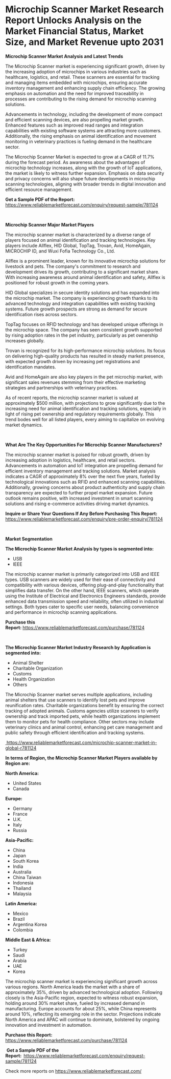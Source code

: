 <p><h1>Microchip Scanner Market Research Report Unlocks Analysis on the Market Financial Status, Market Size, and Market Revenue upto 2031</h1></p><p><strong>Microchip Scanner Market Analysis and Latest Trends</strong></p>
<p><p>The Microchip Scanner market is experiencing significant growth, driven by the increasing adoption of microchips in various industries such as healthcare, logistics, and retail. These scanners are essential for tracking and managing items embedded with microchips, ensuring accurate inventory management and enhancing supply chain efficiency. The growing emphasis on automation and the need for improved traceability in processes are contributing to the rising demand for microchip scanning solutions.</p><p>Advancements in technology, including the development of more compact and efficient scanning devices, are also propelling market growth. Enhanced features such as improved read ranges and integration capabilities with existing software systems are attracting more customers. Additionally, the rising emphasis on animal identification and movement monitoring in veterinary practices is fueling demand in the healthcare sector.</p><p>The Microchip Scanner Market is expected to grow at a CAGR of 11.7% during the forecast period. As awareness about the advantages of microchip technology increases, along with the growth of IoT applications, the market is likely to witness further expansion. Emphasis on data security and privacy concerns will also shape future developments in microchip scanning technologies, aligning with broader trends in digital innovation and efficient resource management.</p></p>
<p><strong>Get a Sample PDF of the Report:&nbsp;</strong> <a href="https://www.reliablemarketforecast.com/enquiry/request-sample/781124?utm_campaign=1141&utm_medium=2&utm_source=Github&utm_content=ia&utm_term=30122024&utm_id=microchip-scanner">https://www.reliablemarketforecast.com/enquiry/request-sample/781124</a></p>
<p>&nbsp;</p>
<p><strong>Microchip Scanner Major Market Players</strong></p>
<p><p>The microchip scanner market is characterized by a diverse range of players focused on animal identification and tracking technologies. Key players include Allflex, HID Global, TopTag, Trovan, Avid, HomeAgain, MICROCHIP ID, and Wuxi Fofia Technology Co., Ltd. </p><p>Allflex is a prominent leader, known for its innovative microchip solutions for livestock and pets. The company's commitment to research and development drives its growth, contributing to a significant market share. With increasing awareness around animal identification and safety, Allflex is positioned for robust growth in the coming years.</p><p>HID Global specializes in secure identity solutions and has expanded into the microchip market. The company is experiencing growth thanks to its advanced technology and integration capabilities with existing tracking systems. Future growth prospects are strong as demand for secure identification rises across sectors.</p><p>TopTag focuses on RFID technology and has developed unique offerings in the microchip space. The company has seen consistent growth supported by rising adoption rates in the pet industry, particularly as pet ownership increases globally.</p><p>Trovan is recognized for its high-performance microchip solutions. Its focus on delivering high-quality products has resulted in steady market presence, with expected growth driven by increasing pet registrations and identification mandates.</p><p>Avid and HomeAgain are also key players in the pet microchip market, with significant sales revenues stemming from their effective marketing strategies and partnerships with veterinary practices. </p><p>As of recent reports, the microchip scanner market is valued at approximately $500 million, with projections to grow significantly due to the increasing need for animal identification and tracking solutions, especially in light of rising pet ownership and regulatory requirements globally. This trend bodes well for all listed players, every aiming to capitalize on evolving market dynamics.</p></p>
<p>&nbsp;</p>
<p><strong>What Are The Key Opportunities For Microchip Scanner Manufacturers?</strong></p>
<p><p>The microchip scanner market is poised for robust growth, driven by increasing adoption in logistics, healthcare, and retail sectors. Advancements in automation and IoT integration are propelling demand for efficient inventory management and tracking solutions. Market analysis indicates a CAGR of approximately 8% over the next five years, fueled by technological innovations such as RFID and enhanced scanning capabilities. Additionally, growing concerns about product authenticity and supply chain transparency are expected to further propel market expansion. Future outlook remains positive, with increased investment in smart scanning solutions and rising e-commerce activities driving market dynamics.</p></p>
<p><strong>Inquire or Share Your Questions If Any Before Purchasing This Report:</strong> <a href="https://www.reliablemarketforecast.com/enquiry/pre-order-enquiry/781124?utm_campaign=1141&utm_medium=2&utm_source=Github&utm_content=ia&utm_term=30122024&utm_id=microchip-scanner">https://www.reliablemarketforecast.com/enquiry/pre-order-enquiry/781124</a></p>
<p>&nbsp;</p>
<p><strong>Market Segmentation</strong></p>
<p><strong>The Microchip Scanner Market Analysis by types is segmented into:</strong></p>
<p><ul><li>USB</li><li>IEEE</li></ul></p>
<p><p>The microchip scanner market is primarily categorized into USB and IEEE types. USB scanners are widely used for their ease of connectivity and compatibility with various devices, offering plug-and-play functionality that simplifies data transfer. On the other hand, IEEE scanners, which operate using the Institute of Electrical and Electronics Engineers standards, provide enhanced data transmission speed and reliability, often utilized in industrial settings. Both types cater to specific user needs, balancing convenience and performance in microchip scanning applications.</p></p>
<p><strong>Purchase this Report:&nbsp;</strong><a href="https://www.reliablemarketforecast.com/purchase/781124?utm_campaign=1141&utm_medium=2&utm_source=Github&utm_content=ia&utm_term=30122024&utm_id=microchip-scanner">https://www.reliablemarketforecast.com/purchase/781124</a></p>
<p>&nbsp;</p>
<p><strong>The Microchip Scanner Market Industry Research by Application is segmented into:</strong></p>
<p><ul><li>Animal Shelter</li><li>Charitable Organization</li><li>Customs</li><li>Health Organization</li><li>Others</li></ul></p>
<p><p>The Microchip Scanner market serves multiple applications, including animal shelters that use scanners to identify lost pets and improve reunification rates. Charitable organizations benefit by ensuring the correct tracking of adopted animals. Customs agencies utilize scanners to verify ownership and track imported pets, while health organizations implement them to monitor pets for health compliance. Other sectors may include veterinary clinics and animal control, enhancing pet care management and public safety through efficient identification and tracking systems.</p></p>
<p><a href="https://www.reliablemarketforecast.com/microchip-scanner-market-in-global-r781124?utm_campaign=1141&utm_medium=2&utm_source=Github&utm_content=ia&utm_term=30122024&utm_id=microchip-scanner">&nbsp;https://www.reliablemarketforecast.com/microchip-scanner-market-in-global-r781124</a></p>
<p><strong>In terms of Region, the Microchip Scanner Market Players available by Region are:</strong></p>
<p>
    <p> <strong> North America: </strong>
        <ul>
            <li>United States</li>
            <li>Canada</li>
        </ul>
        </p> 
    <p> <strong> Europe: </strong>
        <ul>
            <li>Germany</li>
            <li>France</li>
            <li>U.K.</li>
            <li>Italy</li>
            <li>Russia</li>
        </ul>
        </p> 
    <p> <strong> Asia-Pacific: </strong>
        <ul>
            <li>China</li>
            <li>Japan</li>
            <li>South Korea</li>
            <li>India</li>
            <li>Australia</li>
            <li>China Taiwan</li>
            <li>Indonesia</li>
            <li>Thailand</li>
            <li>Malaysia</li>
        </ul>
        </p> 
    <p> <strong> Latin America: </strong>
        <ul>
            <li>Mexico</li>
            <li>Brazil</li>
            <li>Argentina Korea</li>
            <li>Colombia</li>
        </ul>
        </p> 
    <p> <strong> Middle East & Africa: </strong>
        <ul>
            <li>Turkey</li>
            <li>Saudi</li>
            <li>Arabia</li>
            <li>UAE</li>
            <li>Korea</li>
        </ul>
    </p>
    </p>
<p><p>The microchip scanner market is experiencing significant growth across various regions. North America leads the market with a share of approximately 35%, driven by advanced technological adoption. Following closely is the Asia-Pacific region, expected to witness robust expansion, holding around 30% market share, fueled by increased demand in manufacturing. Europe accounts for about 25%, while China represents around 10%, reflecting its emerging role in the sector. Projections indicate North America and APAC will continue to dominate, bolstered by ongoing innovation and investment in automation.</p></p>
<p><strong>Purchase this Report: </strong><a href="https://www.reliablemarketforecast.com/purchase/781124?utm_campaign=1141&utm_medium=2&utm_source=Github&utm_content=ia&utm_term=30122024&utm_id=microchip-scanner">https://www.reliablemarketforecast.com/purchase/781124</a></p>
<p>&nbsp;<strong>Get a Sample PDF of the Report:&nbsp;&nbsp;</strong><a href="https://www.reliablemarketforecast.com/enquiry/request-sample/781124?utm_campaign=1141&utm_medium=2&utm_source=Github&utm_content=ia&utm_term=30122024&utm_id=microchip-scanner">https://www.reliablemarketforecast.com/enquiry/request-sample/781124</a></p>
<p><strong></strong></p>
<p>Check more reports on <a href="https://www.reliablemarketforecast.com/?utm_campaign=1141&utm_medium=2&utm_source=Github&utm_content=ia&utm_term=30122024&utm_id=microchip-scanner">https://www.reliablemarketforecast.com/</a></p>